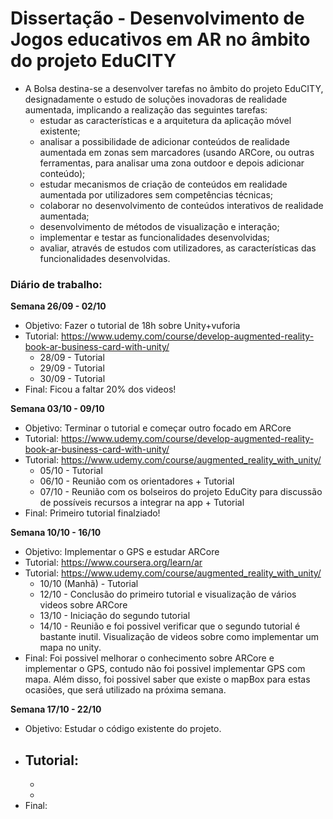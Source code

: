 # Dissertação - Desenvolvimento de Jogos educativos em AR no âmbito do projeto EduCITY
- A Bolsa destina-se a desenvolver tarefas no âmbito do projeto EduCITY, designadamente o estudo de soluções inovadoras de realidade aumentada, implicando a realização das seguintes tarefas:
  - estudar as características e a arquitetura da aplicação móvel existente; 
  - analisar a possibilidade de adicionar conteúdos de realidade aumentada em zonas sem marcadores (usando ARCore, ou outras ferramentas, para analisar uma zona outdoor e depois adicionar conteúdo); 
  - estudar mecanismos de criação de conteúdos em realidade aumentada por utilizadores sem competências técnicas; 
  - colaborar no desenvolvimento de conteúdos interativos de realidade aumentada;
  - desenvolvimento de métodos de visualização e interação; 
  - implementar e testar as funcionalidades desenvolvidas; 
  - avaliar, através de estudos com utilizadores, as características das funcionalidades desenvolvidas.

### Diário de trabalho:
<b>Semana 26/09 - 02/10</b>
- Objetivo: Fazer o tutorial de 18h sobre Unity+vuforia
- Tutorial: https://www.udemy.com/course/develop-augmented-reality-book-ar-business-card-with-unity/
  - 28/09 - Tutorial
  - 29/09 - Tutorial
  - 30/09 - Tutorial
- Final: Ficou a faltar 20% dos videos!
   
<b>Semana 03/10 - 09/10</b>
- Objetivo: Terminar o tutorial e começar outro focado em ARCore
- Tutorial: https://www.udemy.com/course/develop-augmented-reality-book-ar-business-card-with-unity/
- Tutorial: https://www.udemy.com/course/augmented_reality_with_unity/
  - 05/10 - Tutorial
  - 06/10 - Reunião com os orientadores + Tutorial
  - 07/10 - Reunião com os bolseiros do projeto EduCity para discussão de possíveis recursos a integrar na app + Tutorial
- Final: Primeiro tutorial finalziado!
   
<b> Semana 10/10 - 16/10</b>
- Objetivo: Implementar o GPS e estudar ARCore
- Tutorial: https://www.coursera.org/learn/ar
- Tutorial: https://www.udemy.com/course/augmented_reality_with_unity/
  -  10/10 (Manhã) - Tutorial
  - 12/10 - Conclusão do primeiro tutorial e visualização de vários videos sobre ARCore
  - 13/10 - Iniciação do segundo tutorial
  - 14/10 - Reunião e foi possivel verificar que o segundo tutorial é bastante inutil. Visualização de videos sobre como implementar um mapa no unity.
- Final: Foi possivel melhorar o conhecimento sobre ARCore e implementar o GPS, contudo não foi possivel implementar GPS com mapa. Além disso, foi possivel saber que existe o mapBox para estas ocasiões, que será utilizado na próxima semana.

<b> Semana 17/10 - 22/10</b>
- Objetivo: Estudar o código existente do projeto.
- Tutorial:
  -  
  - 
  -
- Final:





